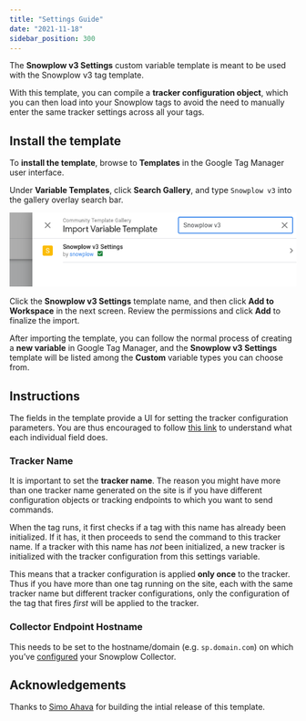 ```yaml
---
title: "Settings Guide"
date: "2021-11-18"
sidebar_position: 300
---
```


The **Snowplow v3 Settings** custom variable template is meant to be used with the Snowplow v3 tag template.

With this template, you can compile a **tracker configuration object**, which you can then load into your Snowplow tags to avoid the need to manually enter the same tracker settings across all your tags.

## Install the template

To **install the template**, browse to **Templates** in the Google Tag Manager user interface.

Under **Variable Templates**, click **Search Gallery**, and type `Snowplow v3` into the gallery overlay search bar.

![search Snowplow v3 Settings in GTM gallery](images/search_snowplow_v3_settings.png)

Click the **Snowplow v3 Settings** template name, and then click **Add to Workspace** in the next screen. Review the permissions and click **Add** to finalize the import.

After importing the template, you can follow the normal process of creating a **new variable** in Google Tag Manager, and the **Snowplow v3 Settings** template will be listed among the **Custom** variable types you can choose from.

## Instructions

The fields in the template provide a UI for setting the tracker configuration parameters. You are thus encouraged to follow [this link](/docs/collecting-data/collecting-from-own-applications/javascript-trackers/web-tracker/tracker-setup/initialization-options/index.md) to understand what each individual field does.

### Tracker Name

It is important to set the **tracker name**. The reason you might have more than one tracker name generated on the site is if you have different configuration objects or tracking endpoints to which you want to send commands.

When the tag runs, it first checks if a tag with this name has already been initialized. If it has, it then proceeds to send the command to this tracker name. If a tracker with this name has _not_ been initialized, a new tracker is initialized with the tracker configuration from this settings variable.

This means that a tracker configuration is applied **only once** to the tracker. Thus if you have more than one tag running on the site, each with the same tracker name but different tracker configurations, only the configuration of the tag that fires _first_ will be applied to the tracker.

### Collector Endpoint Hostname

This needs to be set to the hostname/domain (e.g. `sp.domain.com`) on which you’ve [configured](/docs/collecting-data/configuring-collector/index.md) your Snowplow Collector.

## Acknowledgements

Thanks to [Simo Ahava](https://www.simoahava.com/) for building the intial release of this template.
